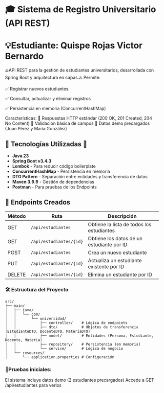 # 🎓 Sistema de Registro Universitario (API REST)
# 💡Estudiante: Quispe Rojas Victor Bernardo
♨️API REST para la gestión de estudiantes universitarios, desarrollada con Spring Boot y arquitectura en capas.♨️
Permite:

✅ Registrar nuevos estudiantes

✅ Consultar, actualizar y eliminar registros

✅ Persistencia en memoria (ConcurrentHashMap)

Características:
👾 Respuestas HTTP estándar (200 OK, 201 Created, 204 No Content)
👾 Validación básica de campos
👾 Datos demo precargados (Juan Pérez y María González)

## 🚀 Tecnologías Utilizadas 💾
- **Java 23**
- **Spring Boot v3.4.3**
- **Lombok** - Para reducir código boilerplate
- **ConcurrentHashMap** - Persistencia en memoria
- **DTO Pattern** - Separación entre entidades y transferencia de datos
- **Maven 3.9.9** - Gestión de dependencias
- **Postman** - Para pruebas de los Endpoints

## 📌 Endpoints Creados

| Método | Ruta                     | Descripción                               | 
|--------|--------------------------|-------------------------------------------|
| GET    | `/api/estudiantes`       | Obtiene la lista de todos los estudiantes |
| GET    | `/api/estudiantes/{id}`  | Obtiene los datos de un estudiante por ID |
| POST   | `/api/estudiantes`       | Crea un nuevo estudiante                  |
| PUT    | `/api/estudiantes/{id}`  | Actualiza un estudiante existente por ID  |
| DELETE | `/api/estudiantes/{id}`  | Elimina un estudiante por ID              |



### 🛠️ Estructura del Proyecto
```
src/
├── main/
│   ├── java/
│   │   └── com/
│   │       └── universidad/
│   │           ├── controller/    # Lógica de endpoints
│   │           ├── dto/           # Objetos de transferencia (EstudianteDTO, DocenteDTO, MateriaDTO)
│   │           ├── model/         # Entidades (Persona, Estudiante, Docente, Materia)
│   │           ├── repository/    # Persistencia (en memoria)
│   │           └── service/       # Lógica de negocio
│   └── resources/
│       └── application.properties # Configuración
```
### 🍂Pruebas iniciales:
El sistema incluye datos demo (2 estudiantes precargados)
Accede a GET /api/estudiantes para verlos



